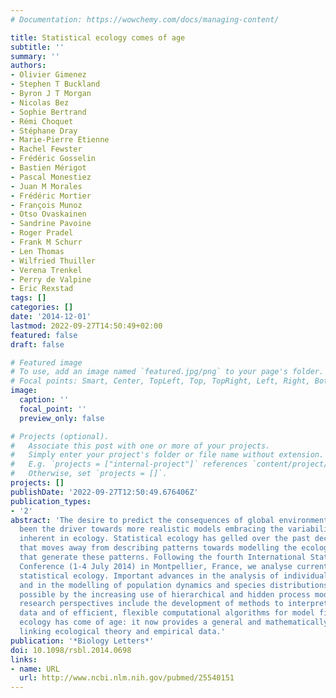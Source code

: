 ```yaml
---
# Documentation: https://wowchemy.com/docs/managing-content/

title: Statistical ecology comes of age
subtitle: ''
summary: ''
authors:
- Olivier Gimenez
- Stephen T Buckland
- Byron J T Morgan
- Nicolas Bez
- Sophie Bertrand
- Rémi Choquet
- Stéphane Dray
- Marie-Pierre Etienne
- Rachel Fewster
- Frédéric Gosselin
- Bastien Mérigot
- Pascal Monestiez
- Juan M Morales
- Frédéric Mortier
- François Munoz
- Otso Ovaskainen
- Sandrine Pavoine
- Roger Pradel
- Frank M Schurr
- Len Thomas
- Wilfried Thuiller
- Verena Trenkel
- Perry de Valpine
- Eric Rexstad
tags: []
categories: []
date: '2014-12-01'
lastmod: 2022-09-27T14:50:49+02:00
featured: false
draft: false

# Featured image
# To use, add an image named `featured.jpg/png` to your page's folder.
# Focal points: Smart, Center, TopLeft, Top, TopRight, Left, Right, BottomLeft, Bottom, BottomRight.
image:
  caption: ''
  focal_point: ''
  preview_only: false

# Projects (optional).
#   Associate this post with one or more of your projects.
#   Simply enter your project's folder or file name without extension.
#   E.g. `projects = ["internal-project"]` references `content/project/deep-learning/index.md`.
#   Otherwise, set `projects = []`.
projects: []
publishDate: '2022-09-27T12:50:49.676406Z'
publication_types:
- '2'
abstract: 'The desire to predict the consequences of global environmental change has
  been the driver towards more realistic models embracing the variability and uncertainties
  inherent in ecology. Statistical ecology has gelled over the past decade as a discipline
  that moves away from describing patterns towards modelling the ecological processes
  that generate these patterns. Following the fourth International Statistical Ecology
  Conference (1-4 July 2014) in Montpellier, France, we analyse current trends in
  statistical ecology. Important advances in the analysis of individual movement,
  and in the modelling of population dynamics and species distributions, are made
  possible by the increasing use of hierarchical and hidden process models. Exciting
  research perspectives include the development of methods to interpret citizen science
  data and of efficient, flexible computational algorithms for model fitting. Statistical
  ecology has come of age: it now provides a general and mathematically rigorous framework
  linking ecological theory and empirical data.'
publication: '*Biology Letters*'
doi: 10.1098/rsbl.2014.0698
links:
- name: URL
  url: http://www.ncbi.nlm.nih.gov/pubmed/25540151
---
```

